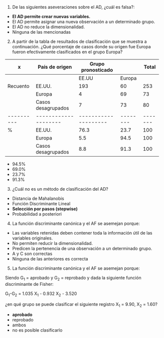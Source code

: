 1) De las siguientes aseveraciones sobre el AD, ¿cuál es falsa?:

  - **El AD permite crear nuevas variables.**
  - El AD permite asignar una nueva observación a un determinado grupo.
  - El AD no reduce la dimensionalidad.
  - Ninguna de las mencionadas
  
2) A partir de la tabla de resultados de clasificación que se muestra a continuación. ¿Qué porcentaje de casos donde su origen fue Europa fueron efectivamente clasificados en el grupo Europa?

| x        | País de origen     | Grupo pronosticado |        | Total |
|----------|--------------------|--------------------|--------|-------|
|          |                    | EE.UU              | Europa |       |
| Recuento | EE.UU.             | 193                | 60     | 253   |
|          | Europa             | 4                  | 69     | 73    |
|          | Casos desagrupados | 7                  | 73     | 80    |
|----------|--------------------|--------------------|--------|-------|
| %        | EE.UU.             | 76.3               | 23.7   | 100   |
|          | Europa             | 5.5                | 94.5   | 100   |
|          | Casos desagrupados | 8.8                | 91.3   | 100   |


  - 94.5%
  - 69.0%
  - 23.7%
  - 91.3% 
  
 3) ¿Cuál no es un método de clasificación del AD?
 
   - Distancia de Mahalanobis
   - Función Discriminante Lineal
   - **Selección por pasos (stepwise)**
   - Probabilidad a posteriori
   
4) La función discriminante canónica y el AF se asemejan porque:

  - Las variables retenidas deben contener toda la información útil de las variables originales.
  - No permiten reducir la dimensionalidad.
  - Predicen la pertenencia de una observación a un determinado grupo.
  - A y C son correctas
  - Ninguna de las anteriores es correcta
 
5) La función discriminante canónica y el AF se asemejan porque: 

Siendo G<sub>1</sub> = aprobado y G<sub>2</sub> = reprobado y dada la siguiente función discriminante de Fisher:

G<sub>1</sub>-G<sub>2</sub> = 1.035 X<sub>1</sub> - 0.932 X<sub>2</sub> - 3.520

¿en qué grupo se puede clasificar el siguiente registro X<sub>1</sub> = 9.90, X<sub>2</sub> = 1.60?

  - **aprobado**
  - reprobado
  - ambos
  - no es posible clasificarlo

